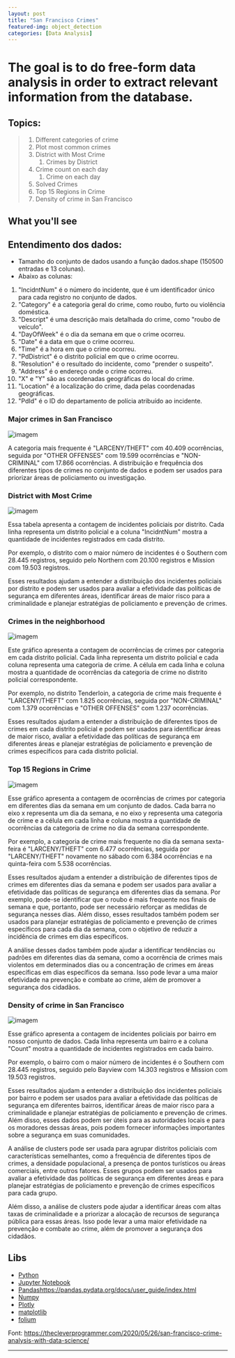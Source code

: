 ```yaml
---
layout: post
title: "San Francisco Crimes"
featured-img: object_detection
categories: [Data Analysis]
---
```


# The goal is to do free-form data analysis in order to extract relevant information from the database.

## Topics:

> 1) Different categories of crime
> 2) Plot most common crimes
> 3) District with Most Crime 
>    1) Crimes by District 
> 4) Crime count on each day 
>    1) Crime on each day
> 5) Solved Crimes 
> 6) Top 15 Regions in Crime 
> 7) Density of crime in San Francisco

## What you'll see

## Entendimento dos dados:
- Tamanho do conjunto de dados usando a função dados.shape (150500 entradas e 13 colunas).
- Abaixo as colunas:
1. "IncidntNum" é o número do incidente, que é um identificador único para cada registro no conjunto de dados.
2. "Category" é a categoria geral do crime, como roubo, furto ou violência doméstica.
3. "Descript" é uma descrição mais detalhada do crime, como "roubo de veículo".
4. "DayOfWeek" é o dia da semana em que o crime ocorreu.
5. "Date" é a data em que o crime ocorreu.
6. "Time" é a hora em que o crime ocorreu.
7. "PdDistrict" é o distrito policial em que o crime ocorreu.
8. "Resolution" é o resultado do incidente, como "prender o suspeito".
9. "Address" é o endereço onde o crime ocorreu.
10. "X" e "Y" são as coordenadas geográficas do local do crime.
11. "Location" é a localização do crime, dada pelas coordenadas geográficas.
12. "PdId" é o ID do departamento de polícia atribuído ao incidente.

### Major crimes in San Francisco
![imagem](https://user-images.githubusercontent.com/114709169/204068253-cf5ca369-fd7d-4959-8361-43fc87c7f8db.png)

A categoria mais frequente é "LARCENY/THEFT" com 40.409 ocorrências, seguida por "OTHER OFFENSES" com 19.599 ocorrências e "NON-CRIMINAL" com 17.866 ocorrências.
A distribuição e frequência dos diferentes tipos de crimes no conjunto de dados e podem ser usados para priorizar áreas de policiamento ou investigação.

### District with Most Crime
![imagem](https://user-images.githubusercontent.com/114709169/204068273-bf100813-73cf-4ec9-9da9-70cdb8c60915.png)

Essa tabela apresenta a contagem de incidentes policiais por distrito. Cada linha representa um distrito policial e a coluna "IncidntNum" mostra a quantidade de incidentes registrados em cada distrito.

Por exemplo, o distrito com o maior número de incidentes é o Southern com 28.445 registros, seguido pelo Northern com 20.100 registros e Mission com 19.503 registros.

Esses resultados ajudam a entender a distribuição dos incidentes policiais por distrito e podem ser usados para avaliar a efetividade das políticas de segurança em diferentes áreas, identificar áreas de maior risco para a criminalidade e planejar estratégias de policiamento e prevenção de crimes.

### Crimes in the neighborhood
![imagem](https://user-images.githubusercontent.com/114709169/204068342-6b19bba0-6825-43a6-94d3-b727e37dcfe2.png)

Este gráfico apresenta a contagem de ocorrências de crimes por categoria em cada distrito policial. Cada linha representa um distrito policial e cada coluna representa uma categoria de crime. A célula em cada linha e coluna mostra a quantidade de ocorrências da categoria de crime no distrito policial correspondente.

Por exemplo, no distrito Tenderloin, a categoria de crime mais frequente é "LARCENY/THEFT" com 1.825 ocorrências, seguida por "NON-CRIMINAL" com 1.379 ocorrências e "OTHER OFFENSES" com 1.237 ocorrências.

Esses resultados ajudam a entender a distribuição de diferentes tipos de crimes em cada distrito policial e podem ser usados para identificar áreas de maior risco, avaliar a efetividade das políticas de segurança em diferentes áreas e planejar estratégias de policiamento e prevenção de crimes específicos para cada distrito policial.

### Top 15 Regions in Crime
![imagem](https://user-images.githubusercontent.com/114709169/204068386-88f0a78e-84f9-4440-a38a-ecc6c993f099.png)

Esse gráfico apresenta a contagem de ocorrências de crimes por categoria em diferentes dias da semana em um conjunto de dados. Cada barra no eixo x representa um dia da semana, e no eixo y representa uma categoria de crime e a célula em cada linha e coluna mostra a quantidade de ocorrências da categoria de crime no dia da semana correspondente.

Por exemplo, a categoria de crime mais frequente no dia da semana sexta-feira é "LARCENY/THEFT" com 6.477 ocorrências, seguida por "LARCENY/THEFT" novamente no sábado com 6.384 ocorrências e na quinta-feira com 5.538 ocorrências.

Esses resultados ajudam a entender a distribuição de diferentes tipos de crimes em diferentes dias da semana e podem ser usados para avaliar a efetividade das políticas de segurança em diferentes dias da semana. Por exemplo, pode-se identificar que o roubo é mais frequente nos finais de semana e que, portanto, pode ser necessário reforçar as medidas de segurança nesses dias. Além disso, esses resultados também podem ser usados para planejar estratégias de policiamento e prevenção de crimes específicos para cada dia da semana, com o objetivo de reduzir a incidência de crimes em dias específicos.

A análise desses dados também pode ajudar a identificar tendências ou padrões em diferentes dias da semana, como a ocorrência de crimes mais violentos em determinados dias ou a concentração de crimes em áreas específicas em dias específicos da semana. Isso pode levar a uma maior efetividade na prevenção e combate ao crime, além de promover a segurança dos cidadãos.

### Density of crime in San Francisco
![imagem](https://user-images.githubusercontent.com/114709169/204068442-d5f2070b-57d8-45f8-9756-70f929ef2702.png)

Esse gráfico apresenta a contagem de incidentes policiais por bairro em nosso conjunto de dados. Cada linha representa um bairro e a coluna "Count" mostra a quantidade de incidentes registrados em cada bairro.

Por exemplo, o bairro com o maior número de incidentes é o Southern com 28.445 registros, seguido pelo Bayview com 14.303 registros e Mission com 19.503 registros.

Esses resultados ajudam a entender a distribuição dos incidentes policiais por bairro e podem ser usados para avaliar a efetividade das políticas de segurança em diferentes bairros, identificar áreas de maior risco para a criminalidade e planejar estratégias de policiamento e prevenção de crimes. Além disso, esses dados podem ser úteis para as autoridades locais e para os moradores dessas áreas, pois podem fornecer informações importantes sobre a segurança em suas comunidades.

A análise de clusters pode ser usada para agrupar distritos policiais com características semelhantes, como a frequência de diferentes tipos de crimes, a densidade populacional, a presença de pontos turísticos ou áreas comerciais, entre outros fatores. Esses grupos podem ser usados para avaliar a efetividade das políticas de segurança em diferentes áreas e para planejar estratégias de policiamento e prevenção de crimes específicos para cada grupo.

Além disso, a análise de clusters pode ajudar a identificar áreas com altas taxas de criminalidade e a priorizar a alocação de recursos de segurança pública para essas áreas. Isso pode levar a uma maior efetividade na prevenção e combate ao crime, além de promover a segurança dos cidadãos.



## Libs

- [Python](https://www.python.org/doc/)
- [Jupyter Notebook](https://docs.jupyter.org/en/latest/)
- [Pandashttps://pandas.pydata.org/docs/user_guide/index.html]()
- [Numpy](https://numpy.org/doc/stable/)
- [Plotly](https://plotly.com/python/)
- [matplotlib](https://matplotlib.org/stable/users/index.html)
- [folium](https://python-visualization.github.io/folium/)

Font: https://thecleverprogrammer.com/2020/05/26/san-francisco-crime-analysis-with-data-science/

---

